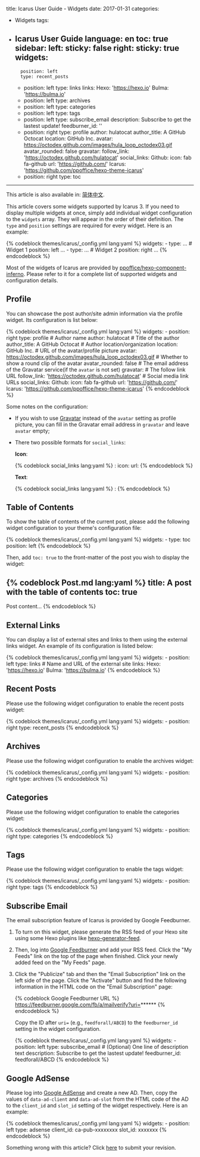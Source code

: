 title: Icarus User Guide - Widgets
date: 2017-01-31
categories:
- Widgets
tags:
- Icarus User Guide
language: en
toc: true
sidebar:
    left:
        sticky: false
    right:
        sticky: true
widgets:
    -
        position: left
        type: recent_posts
    -
        position: left
        type: links
        links:
            Hexo: 'https://hexo.io'
            Bulma: 'https://bulma.io'
    -
        position: left
        type: archives
    -
        position: left
        type: categories
    -
        position: left
        type: tags
    -
        position: left
        type: subscribe_email
        description: Subscribe to get the lastest update!
        feedburner_id: ''
    -
        position: right
        type: profile
        author: hulatocat
        author_title: A GitHub Octocat
        location: GitHub Inc.
        avatar: https://octodex.github.com/images/hula_loop_octodex03.gif
        avatar_rounded: false
        gravatar:
        follow_link: 'https://octodex.github.com/hulatocat'
        social_links:
            Github:
                icon: fab fa-github
                url: 'https://github.com/'
            Icarus: 'https://github.com/ppoffice/hexo-theme-icarus'
    -
        position: right
        type: toc
---

<div class="notification is-success is-size-6">
This article is also available in: <a href="{% post_path zh-CN/Widgets %}">简体中文</a>.
</div>

This article covers some widgets supported by Icarus 3.
If you need to display multiple widgets at once, simply add individual widget configuration
to the `widgets` array.
They will appear in the order of their definition.
The `type` and `position` settings are required for every widget.
Here is an example:

{% codeblock themes/icarus/_config.yml lang:yaml %}
widgets:
    -
        type: ... # Widget 1
        position: left
        ...
    -
        type: ... # Widget 2
        position: right
        ...
{% endcodeblock %}

<!-- more -->

<div class="notification is-link is-size-6">

Most of the widgets of Icarus are provided by
[ppoffice/hexo-component-inferno](https://github.com/ppoffice/hexo-component-inferno).
Please refer to it for a complete list of supported widgets and configuration details.

</div>


## Profile

You can showcase the post author/site admin information via the profile widget.
Its configuration is list below:

{% codeblock themes/icarus/_config.yml lang:yaml %}
widgets:
    -
        position: right
        type: profile
        # Author name
        author: hulatocat
        # Title of the author
        author_title: A GitHub Octocat
        # Author location/organization
        location: GitHub Inc.
        # URL of the avatar/profile picture
        avatar: https://octodex.github.com/images/hula_loop_octodex03.gif
        # Whether to show a round clip of the avatar
        avatar_rounded: false
        # The email address of the Gravatar service(if the `avatar` is not set)
        gravatar:
        # The follow link URL
        follow_link: 'https://octodex.github.com/hulatocat'
        # Social media link URLs
        social_links:
            Github:
                icon: fab fa-github
                url: 'https://github.com/'
            Icarus: 'https://github.com/ppoffice/hexo-theme-icarus'
{% endcodeblock %}

Some notes on the configuration:

- If you wish to use [Gravatar](https://en.gravatar.com/) instead of the `avatar` setting as profile picture,
  you can fill in the Gravatar email address in `gravatar` and leave `avatar` empty;

- There two possible formats for `social_links`:

    **Icon**:

    {% codeblock social_links lang:yaml %}
    <Name of the link>:
        icon: <HTML class name of the FontAwesome5 icon>
        url: <URL of the link>
    {% endcodeblock %}

    **Text**:

    {% codeblock social_links lang:yaml %}
    <Name of the link>: <URL of the link>
    {% endcodeblock %}


## Table of Contents

To show the table of contents of the current post, please add the following widget configuration to your theme's
configuration file:

{% codeblock themes/icarus/_config.yml lang:yaml %}
widgets:
    -
        type: toc
        position: left
{% endcodeblock %}

Then, add `toc: true` to the front-matter of the post you wish to display the widget:

{% codeblock Post.md lang:yaml %}
title: A post with the table of contents
toc: true
---
Post content...
{% endcodeblock %}


## External Links

You can display a list of external sites and links to them using the external links widget.
An example of its configuration is listed below:

{% codeblock themes/icarus/_config.yml lang:yaml %}
widgets:
    -
        position: left
        type: links
        # Name and URL of the external site
        links:
            Hexo: 'https://hexo.io'
            Bulma: 'https://bulma.io'
{% endcodeblock %}


## Recent Posts

Please use the following widget configuration to enable the recent posts widget:

{% codeblock themes/icarus/_config.yml lang:yaml %}
widgets:
    -
        position: right
        type: recent_posts
{% endcodeblock %}


## Archives

Please use the following widget configuration to enable the archives widget:

{% codeblock themes/icarus/_config.yml lang:yaml %}
widgets:
    -
        position: right
        type: archives
{% endcodeblock %}


## Categories

Please use the following widget configuration to enable the categories widget:

{% codeblock themes/icarus/_config.yml lang:yaml %}
widgets:
    -
        position: right
        type: categories
{% endcodeblock %}


## Tags

Please use the following widget configuration to enable the tags widget:

{% codeblock themes/icarus/_config.yml lang:yaml %}
widgets:
    -
        position: right
        type: tags
{% endcodeblock %}


## Subscribe Email

The email subscription feature of Icarus is provided by Google Feedburner.

1. To turn on this widget, please generate the RSS feed of your Hexo site using some Hexo plugins like
   [hexo-generator-feed](https://github.com/hexojs/hexo-generator-feed).

2. Then, log into [Google Feedburner](https://feedburner.google.com) and add your RSS feed.
   Click the "My Feeds" link on the top of the page when finished.
   Click your newly added feed on the "My Feeds" page.

3. Click the "Publicize" tab and then the "Email Subscription" link on the left side of the page.
   Click the "Activate" button and find the following information in the HTML code on the "Email Subscription"
   page:

   {% codeblock Google Feedburner URL %}
   https://feedburner.google.com/fb/a/mailverify?uri=******
   {% endcodeblock %}

   Copy the ID after `uri=` (e.g., `feedforall/ABCD`) to the `feedburner_id` setting in the widget configuration.

    {% codeblock themes/icarus/_config.yml lang:yaml %}
    widgets:
        -
            position: left
            type: subscribe_email
            # (Optional) One line of description text
            description: Subscribe to get the lastest update!
            feedburner_id: feedforall/ABCD
    {% endcodeblock %}


## Google AdSense

Please log into [Google AdSense](https://www.google.com/adsense) and create a new AD.
Then, copy the values of `data-ad-client` and `data-ad-slot` from the HTML code of the AD to
the `client_id` and `slot_id` setting of the widget respectively.
Here is an example:

{% codeblock themes/icarus/_config.yml lang:yaml %}
widgets:
    -
        position: left
        type: adsense
        client_id: ca-pub-xxxxxxxx
        slot_id: xxxxxxx
{% endcodeblock %}


<div class="notification is-warning is-size-6">
Something wrong with this article? Click <a href="https://github.com/ppoffice/hexo-theme-icarus/edit/site/source/_posts/en/Widgets.md">here</a> to submit your revision.
</div>
